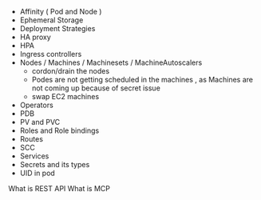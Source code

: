 - Affinity ( Pod and Node )
- Ephemeral Storage
- Deployment Strategies
- HA proxy
- HPA
- Ingress controllers
- Nodes / Machines / Machinesets / MachineAutoscalers
   - cordon/drain the nodes
   - Podes are not getting scheduled in the machines , as Machines are not coming up because of secret issue
   - swap EC2 machines
- Operators
- PDB
- PV and PVC
- Roles and Role bindings
- Routes
- SCC
- Services
- Secrets and its types
- UID in pod



What is REST API
What is MCP
